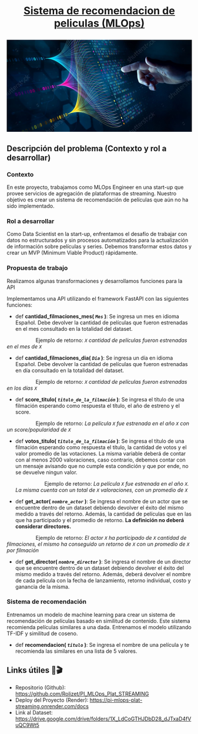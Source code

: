 # <p align="center"><a href="https://sistema-recomendacion-steam-28s3.onrender.com/docs">Sistema de recomendacion de peliculas (MLOps)</a></p>

![alt text](MLOps.jpg)


## Descripción del problema (Contexto y rol a desarrollar)
### Contexto

En este proyecto, trabajamos como MLOps Engineer en una start-up que provee servicios de agregación de plataformas de streaming. Nuestro objetivo es crear un sistema de recomendación de películas que aún no ha sido implementado.

### Rol a desarrollar

Como Data Scientist en la start-up, enfrentamos el desafío de trabajar con datos no estructurados y sin procesos automatizados para la actualización de información sobre películas y series. Debemos transformar estos datos y crear un MVP (Minimum Viable Product) rápidamente.

### Propuesta de trabajo

Realizamos algunas transformaciones y desarrollamos funciones para la API

Implementamos una API utilizando el framework FastAPI con las siguientes funciones:

+ def **cantidad_filmaciones_mes( *`Mes`* )**:
    Se ingresa un mes en idioma Español. Debe devolver la cantidad de películas que fueron estrenadas en el mes consultado en la totalidad del dataset.

&nbsp;&nbsp;&nbsp;&nbsp;&nbsp;&nbsp;&nbsp;&nbsp;&nbsp;&nbsp;&nbsp;&nbsp;&nbsp;&nbsp;&nbsp;&nbsp;&nbsp;&nbsp;&nbsp;&nbsp;Ejemplo de retorno: *`X` cantidad de películas fueron estrenadas en el mes de `X`*
         

+ def **cantidad_filmaciones_dia( *`Dia`* )**:
    Se ingresa un día en idioma Español. Debe devolver la cantidad de películas que fueron estrenadas en día consultado en la totalidad del dataset.

&nbsp;&nbsp;&nbsp;&nbsp;&nbsp;&nbsp;&nbsp;&nbsp;&nbsp;&nbsp;&nbsp;&nbsp;&nbsp;&nbsp;&nbsp;&nbsp;&nbsp;&nbsp;&nbsp;&nbsp;Ejemplo de retorno: *`X` cantidad de películas fueron estrenadas en los días `X`*

+ def **score_titulo( *`titulo_de_la_filmación`* )**:
    Se ingresa el título de una filmación esperando como respuesta el título, el año de estreno y el score.
    
&nbsp;&nbsp;&nbsp;&nbsp;&nbsp;&nbsp;&nbsp;&nbsp;&nbsp;&nbsp;&nbsp;&nbsp;&nbsp;&nbsp;&nbsp;&nbsp;&nbsp;&nbsp;&nbsp;&nbsp;Ejemplo de retorno: *La película `X` fue estrenada en el año `X` con un score/popularidad de `X`*

+ def **votos_titulo( *`titulo_de_la_filmación`* )**:
    Se ingresa el título de una filmación esperando como respuesta el título, la cantidad de votos y el valor promedio de las votaciones. La misma variable deberá de contar con al menos 2000 valoraciones, caso contrario, debemos contar con un mensaje avisando que no cumple esta condición y que por ende, no se devuelve ningun valor.

    &nbsp;&nbsp;&nbsp;&nbsp;&nbsp;&nbsp;&nbsp;&nbsp;&nbsp;&nbsp;&nbsp;&nbsp;&nbsp;&nbsp;&nbsp;&nbsp;&nbsp;&nbsp;&nbsp;&nbsp;Ejemplo de retorno: *La película `X` fue estrenada en el año `X`. La misma cuenta con un total de `X` valoraciones, con un promedio de `X`*

+ def **get_actor( *`nombre_actor`* )**:
    Se ingresa el nombre de un actor que se encuentre dentro de un dataset debiendo devolver el éxito del mismo medido a través del retorno. Además, la cantidad de películas que en las que ha participado y el promedio de retorno. **La definición no deberá considerar directores.**
    
&nbsp;&nbsp;&nbsp;&nbsp;&nbsp;&nbsp;&nbsp;&nbsp;&nbsp;&nbsp;&nbsp;&nbsp;&nbsp;&nbsp;&nbsp;&nbsp;&nbsp;&nbsp;&nbsp;&nbsp;Ejemplo de retorno: *El actor `X` ha participado de `X` cantidad de filmaciones, el mismo ha conseguido un retorno de `X` con un promedio de `X` por filmación*

+ def **get_director( *`nombre_director`* )**:
    Se ingresa el nombre de un director que se encuentre dentro de un dataset debiendo devolver el éxito del mismo medido a través del retorno. Además, deberá devolver el nombre de cada película con la fecha de lanzamiento, retorno individual, costo y ganancia de la misma.


### Sistema de recomendación

Entrenamos un modelo de machine learning para crear un sistema de recomendación de películas basado en similitud de contenido. Este sistema recomienda películas similares a una dada. Entrenamos el modelo utilizando TF-IDF y similitud de coseno.

+ def **recomendacion( *`titulo`* )**:
    Se ingresa el nombre de una película y te recomienda las similares en una lista de 5 valores.

## Links útiles 📎🎬 
- Repositorio (Github): https://github.com/Rolizet/PI_MLOps_Plat_STREAMING
- Deploy del Proyecto (Render): https://pi-mlops-plat-streaming.onrender.com/docs
- Link al Dataset: https://drive.google.com/drive/folders/1X_LdCoGTHJDbD28_dJTxaD4fVuQC9Wt5